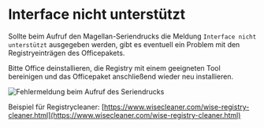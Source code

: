 # Interface nicht unterstützt

Sollte beim Aufruf den Magellan-Seriendrucks die Meldung `Interface nicht unterstützt` ausgegeben werden, gibt es eventuell ein Problem mit den Registryeinträgen des Officepakets.

Bitte Office deinstallieren, die Registry mit einem geeigneten Tool bereinigen und das Officepaket anschließend wieder neu installieren.

![Fehlermeldung beim Aufruf des Seriendrucks](/images/interface.png) 

Beispiel für Registrycleaner: [https://www.wisecleaner.com/wise-registry-cleaner.html](https://www.wisecleaner.com/wise-registry-cleaner.html)